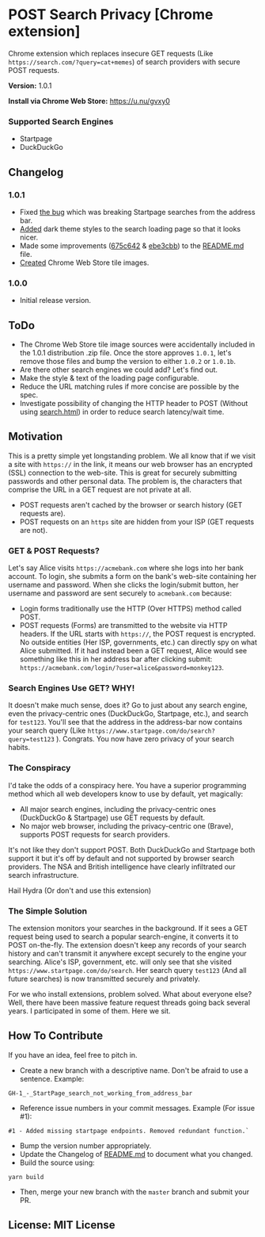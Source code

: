 # POST Search Privacy [Chrome extension]

Chrome extension which replaces insecure GET requests (Like `https://search.com/?query=cat+memes`) of search providers with secure POST requests.

**Version:** 1.0.1

**Install via Chrome Web Store:** https://u.nu/gvxy0

### Supported Search Engines

- Startpage
- DuckDuckGo

## Changelog

### 1.0.1

- Fixed [the bug](https://github.com/TensorTom/POST-Search-Privacy/issues/1) which was breaking Startpage searches from the address bar.
- [Added](https://github.com/TensorTom/POST-Search-Privacy/commit/89ef531922034bf83e1f29e5051a3484ffb4b595) dark theme styles to the search loading page so that it looks nicer.
- Made some improvements ([675c642](https://github.com/TensorTom/POST-Search-Privacy/commit/675c642f205f3fddf7968579be1940ceb9f138ca) & [ebe3cbb](https://github.com/TensorTom/POST-Search-Privacy/commit/ebe3cbb9bd0ad7e56ebf404aa5dd56b4a157ce45)) to the [README.md](https://github.com/TensorTom/POST-Search-Privacy/blob/master/README.md) file.
- [Created](https://github.com/TensorTom/POST-Search-Privacy/commit/2c97460576cc8ea7da6e983a3421cfb8cdfe695c) Chrome Web Store tile images.

### 1.0.0

- Initial release version.

## ToDo

- The Chrome Web Store tile image sources were accidentally included in the 1.0.1 distribution .zip file. Once the store approves `1.0.1`, let's remove those files and bump the version to either `1.0.2` or `1.0.1b`.
- Are there other search engines we could add? Let's find out.
- Make the style & text of the loading page configurable.
- Reduce the URL matching rules if more concise are possible by the spec.
- Investigate possibility of changing the HTTP header to POST (Without using [search.html](https://github.com/TensorTom/POST-Search-Privacy/blob/master/src/search.html)) in order to reduce search latency/wait time.

## Motivation

This is a pretty simple yet longstanding problem. We all know that if we visit a site with `https://` in the link, it means our web browser has an encrypted (SSL) connection to the web-site. This is great for securely submitting passwords and other personal data. The problem is, the characters that comprise the URL in a GET request are not private at all.

- POST requests aren't cached by the browser or search history (GET requests are).
- POST requests on an `https` site are hidden from your ISP (GET requests are not).

### GET & POST Requests?

Let's say Alice visits `https://acmebank.com` where she logs into her bank account. To login, she submits a form on the bank's web-site containing her username and password. When she clicks the login/submit button, her username and password are sent securely to `acmebank.com` because:

-   Login forms traditionally use the HTTP (Over HTTPS) method called POST.
-   POST requests (Forms) are transmitted to the website via HTTP headers. If the URL starts with `https://`, the POST request is encrypted. No outside entities (Her ISP, governments, etc.) can directly spy on what Alice submitted. If it had instead been a GET request, Alice would see something like this in her address bar after clicking submit: `https://acmebank.com/login/?user=alice&password=monkey123`.

### Search Engines Use GET? WHY!

It doesn't make much sense, does it? Go to just about any search engine, even the privacy-centric ones (DuckDuckGo, Startpage, etc.), and search for `test123`. You'll see that the address in the address-bar now contains your search query (Like `https://www.startpage.com/do/search?query=test123` ). Congrats. You now have zero privacy of your search habits.

### The Conspiracy

I'd take the odds of a conspiracy here. You have a superior programming method which all web developers know to use by default, yet magically:

- All major search engines, including  the privacy-centric ones (DuckDuckGo & Startpage) use GET requests by default.
- No major web browser, including the privacy-centric one (Brave), supports POST requests for search providers.

It's not like they don't support POST. Both DuckDuckGo and Startpage both support it but it's off by default and not supported by browser search providers. The NSA and British intelligence have clearly infiltrated our search infrastructure.

Hail Hydra (Or don't and use this extension)

### The Simple Solution

The extension monitors your searches in the background. If it sees a GET request being used to search a popular search-engine, it converts it to POST on-the-fly. The extension doesn't keep any records of your search history and can't transmit it anywhere except securely to the engine your searching. Alice's ISP, government, etc. will only see that she visited `https://www.startpage.com/do/search`. Her search query `test123` (And all future searches) is now transmitted securely and privately.

For we who install extensions, problem solved. What about everyone else? Well, there have been massive feature request threads going back several years. I participated in some of them. Here we sit.

## How To Contribute

If you have an idea, feel free to pitch in.

- Create a new branch with a descriptive name. Don't be afraid to use a sentence. Example:

```
GH-1_-_StartPage_search_not_working_from_address_bar
```

- Reference issue numbers in your commit messages. Example (For issue #1):

```
#1 - Added missing startpage endpoints. Removed redundant function.`
```

- Bump the version number appropriately.
- Update the Changelog of [README.md](https://github.com/TensorTom/POST-Search-Privacy/blob/master/README.md) to document what you changed.
- Build the source using:

`yarn build`

- Then, merge your new branch with the `master` branch and submit your PR.

## License: MIT License
